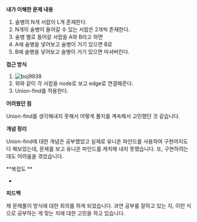 **내가 이해한 문제 내용**

1. 술병의 N개 서랍이 L개 존재한다.
2. N개의 술병이 들어갈 수 있는 서랍은 2개씩 존재한다.
3. 술병 별로 들어갈 서랍을 A와 B라고 하면
4. A에 술병을 넣어보고 술병이 거기 있으면 B로
5. B에 술병을 넣어보고 술병이 거기 있으면 마셔버린다. 

**접근 방식**

1. ![boj9938](/Users/hanyoungyoo/Desktop/Workspace/PS/union_find/boj9938/boj9938.jpeg)
2. 위와 같이 각 서랍을 node로 보고 edge로 연결해준다.
3. Union-find를 적용한다. 

**어려웠던 점**

Union-find를 생각해내지 못해서 어떻게 풀지를 계속해서 고민했던 것 같습니다.



**개념 정리**

Union-find에 대한 개념은 공부했었고 실제로 유니온 파인드를 사용하여 구현까지도 다 해보았는데, 문제를 보고 유니온 파인드를 캐치해 내지 못했습니다. 또, 구현하려는 데도 어려움을 겪었습니다.



**복잡도 **

-

**피드백**



제 문제풀이 방식에 대한 회의를 하게 되었습니다. 과연 공부를 잘하고 있는 지, 이런 식으로 공부하는 게 맞는 지에 대한 고민을 하고 있습니다.